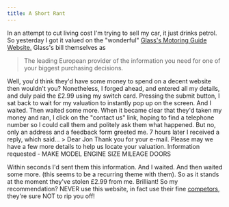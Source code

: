 ```yaml
---
title: A Short Rant
---
```

In an attempt to cut living cost I'm trying to sell my car, it just drinks petrol. So yesterday I got it valued on the "wonderful" [Glass's Motoring Guide Website.](http://www.glass.co.uk/uk/en/) Glass's bill themselves as

> The leading European provider of the information you need for one of your biggest purchasing decisions.

 Well, you'd think they'd have some money to spend on a decent website then wouldn't you? Nonetheless, I forged ahead, and entered all my details, and duly paid the £2.99 using my switch card. Pressing the submit button, I sat back to wait for my valuation to instantly pop up on the screen. And I waited. Then waited some more. When it became clear that they'd taken my money and ran, I click on the "contact us" link, hoping to find a telephone number so I could call them and politely ask them what happened. But no, only an address and a feedback form greeted me. 7 hours later I received a reply, which said... > Dear Jon Thank you for your e-mail. Please may we have a few more details to help us locate your valuation. Information requested - MAKE MODEL ENGINE SIZE MILEAGE DOORS

 Within seconds I'd sent them this information. And I waited. And then waited some more. (this seems to be a recurring theme with them). So as it stands at the moment they've stolen £2.99 from me. Brilliant! So my recommendation? NEVER use this website, in fact use their fine [competors](http://www.parkers.co.uk/pricing/), they're sure NOT to rip you off!